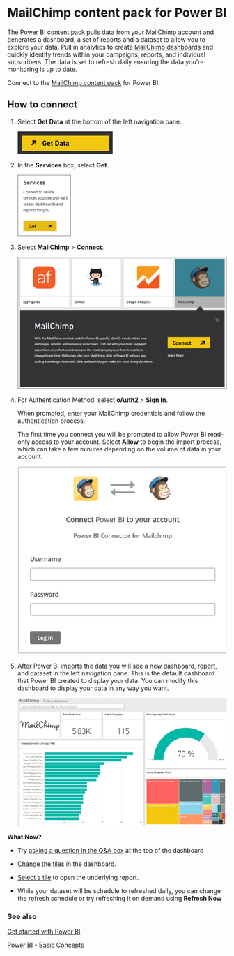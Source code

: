 <properties
   pageTitle="MailChimp content pack for Power BI"
   description="MailChimp content pack for Power BI"
   services="powerbi"
   documentationCenter=""
   authors="theresapalmer"
   manager="mblythe"
   editor=""
   tags=""
   qualityFocus="no"
   qualityDate=""/>

<tags
   ms.service="powerbi"
   ms.devlang="NA"
   ms.topic="article"
   ms.tgt_pltfrm="NA"
   ms.workload="powerbi"
   ms.date="05/09/2016"
   ms.author="tpalmer"/>

# MailChimp content pack for Power&nbsp;BI

The Power BI content pack pulls data from your MailChimp account and generates a dashboard, a set of reports and a dataset to allow you to explore your data. Pull in analytics to create [MailChimp dashboards](https://powerbi.microsoft.com/integrations/mailchimp) and quickly identify trends within your campaigns, reports, and individual subscribers. The data is set to refresh daily ensuring the data you're monitoring is up to date.

Connect to the [MailChimp content pack](https://app.powerbi.com/getdata/services/mailchimp) for Power BI.

## How to connect

1. Select **Get Data** at the bottom of the left navigation pane.

	![](media/powerbi-content-pack-mailchimp/PBI_GetData.png)

2.  In the **Services** box, select **Get**.

	![](media/powerbi-content-pack-mailchimp/PBI_GetServices.png)

3.  Select **MailChimp** \> **Connect**.

	![](media/powerbi-content-pack-mailchimp/PBI_MailChimpConnect.png)

4. For Authentication Method, select **oAuth2** \> **Sign In**.

	When prompted, enter your MailChimp credentials and follow the authentication process.

	The first time you connect you will be prompted to allow Power BI read-only access to your account. Select **Allow** to begin the import process, which can take a few minutes depending on the volume of data in your account.

	![](media/powerbi-content-pack-mailchimp/Allow.PNG)

5.  After Power BI imports the data you will see a new dashboard, report, and dataset in the left navigation pane. This is the default dashboard that Power BI created to display your data. You can modify this dashboard to display your data in any way you want.

	![](media/powerbi-content-pack-mailchimp/PBI_MailChimpNewDash.png)

**What Now?**

- Try [asking a question in the Q&A box](powerbi-service-q-and-a.md) at the top of the dashboard

- [Change the tiles](powerbi-service-edit-a-tile-in-a-dashboard.md) in the dashboard.

- [Select a tile](powerbi-service-dashboard-tiles.md) to open the underlying report.

- While your dataset will be schedule to refreshed daily, you can change the refresh schedule or try refreshing it on demand using **Refresh Now**


### See also

[Get started with Power BI](powerbi-service-get-started.md)

[Power BI - Basic Concepts](powerbi-service-basic-concepts.md)